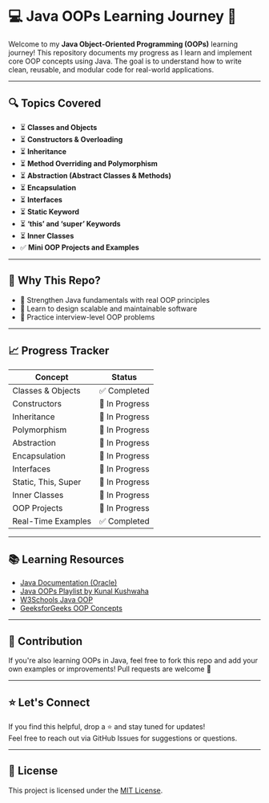 # 💻 Java OOPs Learning Journey 🌟

Welcome to my **Java Object-Oriented Programming (OOPs)** learning journey! This repository documents my progress as I learn and implement core OOP concepts using Java. The goal is to understand how to write clean, reusable, and modular code for real-world applications.

---

## 🔍 Topics Covered

- ⏳ **Classes and Objects**
- ⏳ **Constructors & Overloading**
- ⏳ **Inheritance**
- ⏳ **Method Overriding and Polymorphism**
- ⏳ **Abstraction (Abstract Classes & Methods)**
- ⏳ **Encapsulation**
- ⏳ **Interfaces**
- ⏳ **Static Keyword**
- ⏳ **‘this’ and ‘super’ Keywords**
- ⏳ **Inner Classes**
- ✅ **Mini OOP Projects and Examples**

---

## 🧠 Why This Repo?

- 🔰 Strengthen Java fundamentals with real OOP principles
- 📘 Learn to design scalable and maintainable software
- 🎯 Practice interview-level OOP problems

---


## 📈 Progress Tracker

| Concept              | Status         |
|----------------------|----------------| 
| Classes & Objects     | ✅ Completed   |
| Constructors          | 🔄 In Progress |
| Inheritance           | 🔄 In Progress |
| Polymorphism          | 🔄 In Progress |
| Abstraction           | 🔄 In Progress |
| Encapsulation         | 🔄 In Progress |
| Interfaces            | 🔄 In Progress |
| Static, This, Super   | 🔄 In Progress |
| Inner Classes         | 🔄 In Progress |
| OOP Projects          | 🔄 In Progress |
| Real-Time Examples    | ✅ Completed   |

---

## 📚 Learning Resources

- [Java Documentation (Oracle)](https://docs.oracle.com/javase/tutorial/java/index.html)
- [Java OOPs Playlist by Kunal Kushwaha](https://youtube.com/@KunalKushwaha)
- [W3Schools Java OOP](https://www.w3schools.com/java/java_oop.asp)
- [GeeksforGeeks OOP Concepts](https://www.geeksforgeeks.org/object-oriented-programming-oops-concept-in-java/)

---

## 🙌 Contribution

If you're also learning OOPs in Java, feel free to fork this repo and add your own examples or improvements! Pull requests are welcome 🤝

---

## ⭐ Let's Connect

If you find this helpful, drop a ⭐ and stay tuned for updates!  
Feel free to reach out via GitHub Issues for suggestions or questions.

---

## 📄 License

This project is licensed under the [MIT License](LICENSE).




